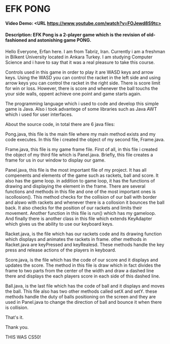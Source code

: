 # EFK PONG
#### Video Demo:  <URL https://www.youtube.com/watch?v=FOJewd8S9tc>
#### Description: EFK Pong is a 2-player game which is the revision of old-fashioned and astonishing game **PONG**.

Hello Everyone, Erfan here. I am from Tabriz, Iran. Currently i am a freshman in Bilkent University located in Ankara Turkey. I am
studying Computer Science and i have to say that it was a real pleasure to take this course.

Controls used in this game in order to play it are WASD keys and arrow keys. Using the WASD you can control the racket in the left side
and using arrow keys you can control the racket in the right side. There is score limit for win or loss. However, there is score and
whenever the ball touchs the your side walls, oppent achieve one point and game starts again.

The programming language which i used to code and develop this simple game is Java. Also i took advantege of some libraries such as Java
AWT which i used for user interfaces.

About the source code, in total there are 6 java files:

Pong.java, this file is the main file where my main method exists and my code executes.
In this file i created the object of my second file, Frame.java.

Frame.java, this file is my game frame file. First of all, in this file i created the object of my third file which is Panel.java.
Briefly, this file creates a frame for us in our window to display our game.

Panel.java, this file is the most important file of my project. It has all compenents and elements of the game such as rackets, ball and
score. It also has the game loop. in addition to game loop, it has the functions of drawing and displaying the element in the frame.
There are several functions and methods in this file and one of the most important ones is iscollosion(). This method checks for the
collision of our ball with border and alswo with rackets and whenever there is a collosion it bounces the ball back. It also checks for
the position of our rackets and limits their movement. Another function in this file is run() which has my gameloop. And finally there
is another class in this file which extends KeyAdapter which gives us the ability to use our keyboard keys.

Racket.java, is the file which has our rackets code and its drawing function which displays and animates the rackets in frame. other
methods in Racket.java are keyPressed and keyRealesd. These methods handle the key press and release actions of the players in keyboard.

Score.java, is the file which has the code of our score and it displays and updates the score. The method in this file is draw which in
fact divides the frame to two parts from the center of the width and draw a dashed line there and displays the each players score in
each side of this dashed line.

Ball.java, is the last file which has the code of ball and it displays and moves the ball. This file also has two other methods called
setX and setY. these methods handle the duty of balls positioning on the screen and they are used in Panel.java to change the direction
of ball and bounce it when there is collision.

That's it.

Thank you.

THIS WAS CS50!
